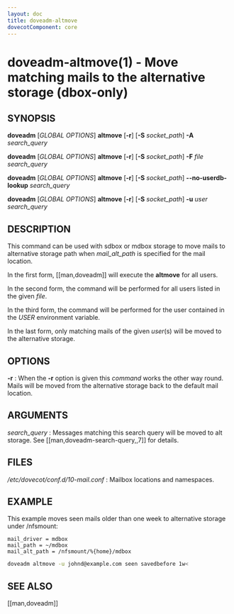 ```yaml
---
layout: doc
title: doveadm-altmove
dovecotComponent: core
---
```


# doveadm-altmove(1) - Move matching mails to the alternative storage (dbox-only)

## SYNOPSIS

**doveadm** [*GLOBAL OPTIONS*] **altmove**
  [**-r**]
  [**-S** *socket_path*]
  **-A** *search_query*

**doveadm** [*GLOBAL OPTIONS*] **altmove**
  [**-r**]
  [**-S** *socket_path*]
  **-F** *file search_query*

**doveadm** [*GLOBAL OPTIONS*] **altmove**
  [**-r**]
  [**-S** *socket_path*]
  **\-\-no-userdb-lookup** *search_query*

**doveadm** [*GLOBAL OPTIONS*] **altmove**
  [**-r**]
  [**-S** *socket_path*]
  **-u** *user search_query*

## DESCRIPTION

This command can be used with sdbox or mdbox storage to move mails to
alternative storage path when *mail_alt_path* is specified for the mail
location.

In the first form, [[man,doveadm]] will execute the **altmove** for all users.

In the second form, the command will be performed for all users listed in
the given *file*.

In the third form, the command will be performed for the user contained in the
*USER* environment variable.

In the last form, only matching mails of the given *user*(s) will be
moved to the alternative storage.

<!-- @include: include/global-options.inc -->

## OPTIONS

<!-- @include: include/option-A.inc -->

<!-- @include: include/option-F-file.inc -->

<!-- @include: include/option-no-userdb-lookup.inc -->

**-r**
:   When the **-r** option is given this *command* works the other way
    round. Mails will be moved from the alternative storage back to the
    default mail location.

<!-- @include: include/option-S-socket.inc -->

<!-- @include: include/option-u-user.inc -->

## ARGUMENTS

*search_query*
:   Messages matching this search query will be moved to alt storage. See
    [[man,doveadm-search-query,,7]] for details.

## FILES

*/etc/dovecot/conf.d/10-mail.conf*
:   Mailbox locations and namespaces.

## EXAMPLE

This example moves seen mails older than one week to alternative
storage under /nfsmount:

```[dovecot.conf]
mail_driver = mdbox
mail_path = ~/mdbox
mail_alt_path = /nfsmount/%{home}/mdbox
```

```sh
doveadm altmove -u johnd@example.com seen savedbefore 1w<
```

<!-- @include: include/reporting-bugs.inc -->

## SEE ALSO

[[man,doveadm]]
